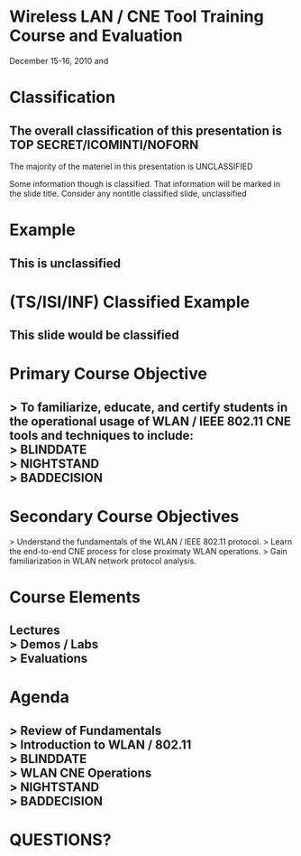 # Wireless LAN / CNE Tool Training Course and Evaluation 

December 15-16, 2010
and
# Classification 

## The overall classification of this presentation is TOP SECRET/ICOMINTI/NOFORN

The majority of the materiel in this presentation is UNCLASSIFIED

Some information though is classified. That information will be marked in the slide title. Consider any nontitle classified slide, unclassified
# Example 

## This is unclassified
# (TS/ISI/INF) Classified Example 

## This slide would be classified
# Primary Course Objective 

## $>$ To familiarize, educate, and certify students in the operational usage of WLAN / IEEE 802.11 CNE tools and techniques to include: <br> $>$ BLINDDATE <br> $>$ NIGHTSTAND <br> $>$ BADDECISION
# Secondary Course Objectives 

$>$ Understand the fundamentals of the WLAN / IEEE 802.11 protocol.
$>$ Learn the end-to-end CNE process for close proximaty WLAN operations.
$>$ Gain familiarization in WLAN network protocol analysis.
# Course Elements 

## Lectures <br> > Demos / Labs <br> $>$ Evaluations
# Agenda 

## $>$ Review of Fundamentals <br> $>$ Introduction to WLAN / 802.11 <br> $>$ BLINDDATE <br> $>$ WLAN CNE Operations <br> $>$ NIGHTSTAND <br> $>$ BADDECISION
# QUESTIONS?
